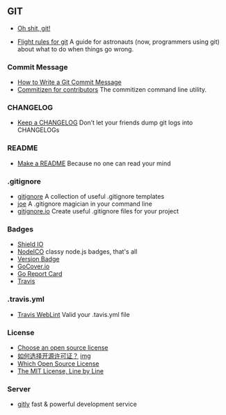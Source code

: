 ## GIT

- [Oh shit, git!](http://ohshitgit.com/)

- [Flight rules for git](https://github.com/k88hudson/git-flight-rules) A guide for astronauts (now, programmers using git) about what to do when things go wrong.

### Commit Message
- [How to Write a Git Commit Message](http://chris.beams.io/posts/git-commit/)
- [Commitizen for contributors](https://github.com/commitizen/cz-cli) The commitizen command line utility.

### CHANGELOG
- [Keep a CHANGELOG](http://keepachangelog.com/en/0.3.0/) Don’t let your friends dump git logs into CHANGELOGs

### README
- [Make a README](https://www.makeareadme.com/) Because no one can read your mind

### .gitignore
- [gitignore](https://github.com/github/gitignore) A collection of useful .gitignore templates
- [joe](https://github.com/karan/joe) A .gitignore magician in your command line
- [gitignore.io](https://www.gitignore.io/) Create useful .gitignore files for your project

### Badges
- [Shield IO](https://shields.io/)
- [NodeICO](https://nodei.co/) classy node.js badges, that's all
- [Version Badge](https://badge.fury.io/)
- [GoCover.io](https://gocover.io/)
- [Go Report Card](https://goreportcard.com/)
- [Travis](https://docs.travis-ci.com/user/status-images/)

### .travis.yml
- [Travis WebLint](http://lint.travis-ci.org/) Valid your .tavis.yml file

### License
- [Choose an open source license](http://choosealicense.com/)
- [如何选择开源许可证？](http://www.ruanyifeng.com/blog/2011/05/how_to_choose_free_software_licenses.html) [img](./free_software_licenses.png)
- [Which Open Source License](./which-open-source-license.png)
- [The MIT License, Line by Line](https://writing.kemitchell.com/2016/09/21/MIT-License-Line-by-Line.html)

### Server
- [gitly](https://gitly.io/) fast & powerful development service
